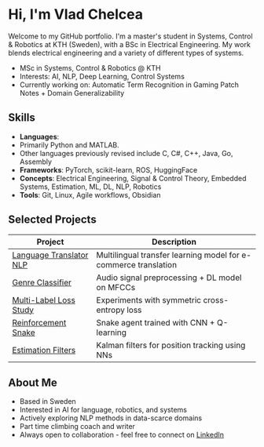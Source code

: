 # Hi, I'm Vlad Chelcea

Welcome to my GitHub portfolio. I'm a master's student in Systems, Control & Robotics at KTH (Sweden), with a BSc in Electrical Engineering. My work blends electrical engineering and a variety of different types of systems.

- MSc in Systems, Control & Robotics @ KTH
- Interests: AI, NLP, Deep Learning, Control Systems
- Currently working on: Automatic Term Recognition in Gaming Patch Notes + Domain Generalizability

## Skills
- **Languages**:
-   Primarily Python and MATLAB.
-   Other languages previously revised include C, C#, C++, Java, Go, Assembly
- **Frameworks**: PyTorch, scikit-learn, ROS, HuggingFace
- **Concepts**: Electrical Engineering, Signal & Control Theory, Embedded Systems, Estimation, ML, DL, NLP, Robotics
- **Tools**: Git, Linux, Agile workflows, Obsidian

## Selected Projects
| Project | Description |
|--------|-------------|
| [Language Translator NLP](link) | Multilingual transfer learning model for e-commerce translation |
| [Genre Classifier](link) | Audio signal preprocessing + DL model on MFCCs |
| [Multi-Label Loss Study](link) | Experiments with symmetric cross-entropy loss |
| [Reinforcement Snake](link) | Snake agent trained with CNN + Q-learning |
| [Estimation Filters](link) | Kalman filters for position tracking using NNs |

## About Me
- Based in Sweden
- Interested in AI for language, robotics, and systems
- Actively exploring NLP methods in data-scarce domains
- Part time climbing coach and writer
- Always open to collaboration - feel free to connect on [LinkedIn](https://www.linkedin.com/in/vlad-chelcea)
